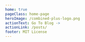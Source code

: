 ```yaml
---
home: true
pageClass: home-page
heroImage: /combined-plus-logo.png
actionText: Go To Blog ->
actionLink: /posts/
footer: MIT License
---
```

